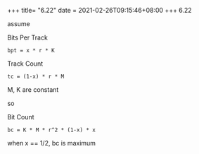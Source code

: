 +++
title= "6.22"
date = 2021-02-26T09:15:46+08:00
+++
6.22

assume

Bits Per Track

    bpt = x * r * K


Track Count

    tc = (1-x) * r * M


M, K are constant

so

Bit Count

    bc = K * M * r^2 * (1-x) * x

when x == 1/2, bc is maximum


